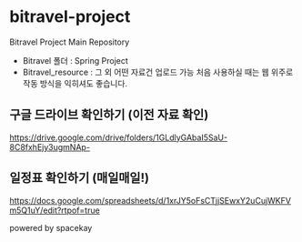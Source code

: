 # bitravel-project
Bitravel Project Main Repository
* Bitravel 폴더 : Spring Project
* Bitravel_resource : 그 외 어떤 자료건 업로드 가능
처음 사용하실 때는 웹 위주로 작동 방식을 익히셔도 좋습니다.


## 구글 드라이브 확인하기 (이전 자료 확인)
https://drive.google.com/drive/folders/1GLdlyGAbaI5SaU-8C8fxhEjy3ugmNAp-

## 일정표 확인하기 (매일매일!)
https://docs.google.com/spreadsheets/d/1xrJY5oFsCTjjSEwxY2uCujWKFVm5Q1uY/edit?rtpof=true

powered by spacekay 
